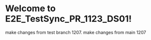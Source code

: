 # Welcome to E2E_TestSync_PR_1123_DS01!
make changes from test branch 1207.
make changes from main 1207
